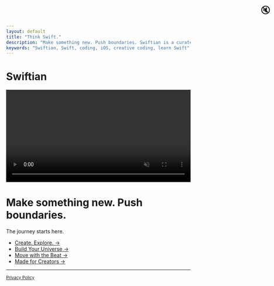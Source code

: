 ```yaml
---
layout: default
title: "Think Swift."
description: "Make something new. Push boundaries. Swiftian is a curated, interactive platform for learning Swift creatively."
keywords: "Swiftian, Swift, coding, iOS, creative coding, learn Swift"
---
```


# Swiftian

<p align="center">
  <video id="logoVideo" autoplay loop muted playsinline preload="metadata" style="width: 100%; max-width: 640px; height: auto; cursor: pointer;">
    <source src="/assets/videos/logo.mp4" type="video/mp4">
    Your browser does not support the video tag.
  </video>
  <span id="soundIcon" style="position: absolute; top: 10px; right: 10px; font-size: 24px; cursor: pointer;">🔇</span>
</p>

<script>
  const video = document.getElementById('logoVideo');
  const soundIcon = document.getElementById('soundIcon');

  video.addEventListener('click', function() {
    video.muted = !video.muted;
    soundIcon.textContent = video.muted ? "🔇" : "🔊"; 
  });

  soundIcon.addEventListener('click', function(event) {
    event.stopPropagation(); 
    video.muted = !video.muted;
    soundIcon.textContent = video.muted ? "🔇" : "🔊";
  });
</script>

# Make something new. Push boundaries.  
The journey starts here.

- [Create. Explore. →](/coding/)
- [Build Your Universe →](/universe/)
- [Move with the Beat →](/groove/)
- [Made for Creators →](/creators/)

---
<footer>
  <small><a href="/privacy/">Privacy Policy</a></small>
</footer>
